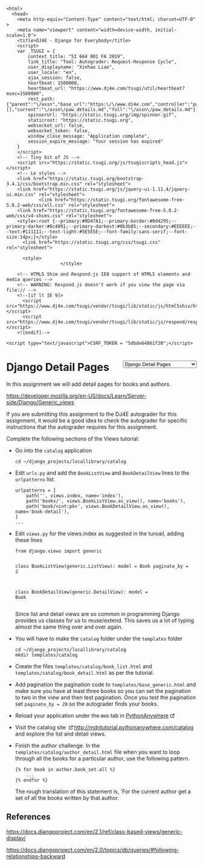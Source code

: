 <!DOCTYPE html>
    <html>
      <head>
        <meta http-equiv="Content-Type" content="text/html; charset=UTF-8" >
        <meta name="viewport" content="width=device-width, initial-scale=1.0">
        <title>DJ4E - Django for Everybody</title>
        <script>
        var _TSUGI = {
            context_title: "SI 664 001 FA 2019",
            link_title: "Tool: Autograder: Request-Response Cycle",
            user_displayname: "Xinhao Liao",
            user_locale: "en",
            ajax_session: false,
            heartbeat: 1500000,
            heartbeat_url: "https://www.dj4e.com/tsugi/util/heartbeat?msec=1500000",
            rest_path: {"parent":"\/assn","base_url":"https:\/\/www.dj4e.com","controller":"paw_details.md","extra":"","action":false,"parameters":[],"current":"\/assn\/paw_details.md","full":"\/assn\/paw_details.md"},
            spinnerUrl: "https://static.tsugi.org/img/spinner.gif",
            staticroot: "https://static.tsugi.org",
            websocket_url: false,
            websocket_token: false,
            window_close_message: "Application complete",
            session_expire_message: "Your session has expired"
        }
        </script>
        <!-- Tiny bit of JS -->
        <script src="https://static.tsugi.org/js/tsugiscripts_head.js"></script>
        <!-- Le styles -->
        <link href="https://static.tsugi.org/bootstrap-3.4.1/css/bootstrap.min.css" rel="stylesheet">
        <link href="https://static.tsugi.org/js/jquery-ui-1.11.4/jquery-ui.min.css" rel="stylesheet">
                <link href="https://static.tsugi.org/fontawesome-free-5.8.2-web/css/all.css" rel="stylesheet">
        <link href="https://static.tsugi.org/fontawesome-free-5.8.2-web/css/v4-shims.css" rel="stylesheet">
        <style>:root {--primary:#0D47A1;--primary-border:#0d4295;--primary-darker:#0c4091;--primary-darkest:#0b3b85;--secondary:#EEEEEE;--text:#111111;--text-light:#5E5E5E;--font-family:sans-serif;--font-size:14px;}</style>
          <link href="https://static.tsugi.org/css/tsugi.css" rel="stylesheet">

          <style>
                        </style>
<style>
a[target="_blank"]:after {
    font-family: 'Font Awesome 5 Free';
    font-weight: 600;
    content: " \f35d";
}
.goog-te-banner-frame.skiptranslate {
    display: none !important;
    }
body {
    top: 0px !important;
    }
</style>

        <!-- HTML5 Shim and Respond.js IE8 support of HTML5 elements and media queries -->
        <!-- WARNING: Respond.js doesn't work if you view the page via file:// -->
        <!--[if lt IE 9]>
          <script src="https://www.dj4e.com/tsugi/vendor/tsugi/lib/static/js/html5shiv/html5shiv.js"></script>
          <script src="https://www.dj4e.com/tsugi/vendor/tsugi/lib/static/js/respond/respond.min.js"></script>
        <![endif]-->

    <script type="text/javascript">CSRF_TOKEN = "5dbde64861f20";</script>
</head>
<body prefix="oer: http://oerschema.org">
<div id="body_container">
<script>
if (window!=window.top) {
    document.getElementById("body_container").className = "container-fluid";
} else {
    document.getElementById("body_container").className = "container";
}
</script>
<nav class="navbar navbar-inverse navbar-fixed-top" role="navigation" id="tsugi_main_nav_bar" style="display:none">  <div class="container-fluid">
    <div class="navbar-header">
      <button type="button" class="navbar-toggle" data-toggle="collapse" data-target=".navbar-collapse">
        <span class="sr-only">Toggle navigation</span>
        <span class="icon-bar"></span>
        <span class="icon-bar"></span>
        <span class="icon-bar"></span>
      </button>
      <a class="navbar-brand" href="https://www.dj4e.com">DJ4E</a>
    </div>
    <div class="navbar-collapse collapse">
      <ul class="nav navbar-nav navbar-main">
        <li><a href="https://www.dj4e.com/lessons" >Lessons</a></li>
        <li><a href="https://www.dj4e.com/assn" >Assignments</a></li>
      </ul>
      <ul class="nav navbar-nav navbar-right">
        <li><a href="http://www.dr-chuck.com" target="_blank" >Instructor</a></li>
        <li><a href="https://www.dj4e.com/tsugi/login.php" >Login</a></li>
      </ul>
    </div> <!--/.nav-collapse -->
  </div> <!--container -->
</nav>
<script>
if ( ! inIframe() ) {
  document.getElementById('tsugi_main_nav_bar').style.display = 'block';
  document.getElementsByTagName('body')[0].style.paddingTop = '5.93rem';
}
</script>
<div id="flashmessages"></div><style>
center {
    padding-bottom: 10px;
}
@media print {
    #chapters {
        display: none;
    }
}
a[target="_blank"]:after {
  content: url(data:image/png;base64,iVBORw0KGgoAAAANSUhEUgAAAAoAAAAKCAYAAACNMs+9AAAAQElEQVR42qXKwQkAIAxDUUdxtO6/RBQkQZvSi8I/pL4BoGw/XPkh4XigPmsUgh0626AjRsgxHTkUThsG2T/sIlzdTsp52kSS1wAAAABJRU5ErkJggg==);
  margin: 0 3px 0 5px;
}
</style>
</head>
<body prefix="oer: http://oerschema.org">
<div id="body_container">
<script>
if (window!=window.top) {
    document.getElementById("body_container").className = "container-fluid";
} else {
    document.getElementById("body_container").className = "container";
}
</script>
<script>
function onSelect() {
    console.log($('#chapters').val());
    window.location = $('#chapters').val();
}
</script>
<div style="float:right">
<select id="chapters" onchange="onSelect();">
  <option value="paw_install.md">Django and PythonAnywhere</option>
  <option value="paw_skeleton.md">Skeleton web site</option>
  <option value="paw_models.md">Django Models</option>
  <option value="paw_admin.md">Django Admin</option>
  <option value="dj4e_load.md">Batch Loading Data</option>
  <option value="paw_home.md">Django Home Page</option>
  <option value="paw_details.md" selected>Django Detail Pages</option>
  <option value="paw_sessions.md">Django Sessions</option>
  <option value="paw_users.md">Django Users</option>
  <option value="paw_forms.md">Django Forms</option>
  <option value="paw_github.md">Using GitHub</option>
  <option value="dj_install.md">Installing Django Locally</option>
  <option value="dj4e_hello.md">Hello World</option>
  <option value="dj4e_autos.md">Autos CRUD</option>
  <option value="dj4e_ads1.md">AdList Milestone #1</option>
  <option value="dj4e_ads2.md">AdList Milestone #2</option>
  <option value="dj4e_ads3.md">AdList Milestone #3</option>
  <option value="dj4e_ads4.md">AdList Milestone #4</option>
</select>
</div>
<h1>Django Detail Pages</h1>
<p>In this assignment we will add detail pages for books and authors.</p>
<p><a href="https://developer.mozilla.org/en-US/docs/Learn/Server-side/Django/Generic_views">https://developer.mozilla.org/en-US/docs/Learn/Server-side/Django/Generic_views</a></p>
<p>If you are submitting this assignment to the DJ4E autograder
for this assignment,
it would be a good idea to check the autograder for specific instructions that
the autograder requires for this assignment.</p>
<p>Complete the following sections of the Views tutorial:</p>
<ul>
<li>
<p>Go into the <code>catalog</code> application</p>
<pre><code>cd ~/django_projects/locallibrary/catalog</code></pre>
</li>
<li>
<p>Edit <code>urls.py</code> and add the <code>BookListView</code> and <code>BookDetailView</code> lines to the <code>urlpatterns</code> list.</p>
<pre><code>urlpatterns = [
    path('', views.index, name='index'),
    path('books/', views.BookListView.as_view(), name='books'),
    path('book/&lt;int:pk&gt;', views.BookDetailView.as_view(), name='book-detail'),
]
...</code></pre>
</li>
<li>
<p>Edit <code>views.py</code> for the views.index as suggested in the turoail, adding these lines</p>
<pre><code>from django.views import generic

class BookListView(generic.ListView):
    model = Book
    paginate_by = 2

class BookDetailView(generic.DetailView):
    model = Book</code></pre>
<p>Since list and detail views are so common in programming Django provides us classes for us to reuse/extend.
This saves us a lot of typing almost the same thing over and over again.</p>
</li>
<li>
<p>You will have to make the <code>catalog</code> folder under the <code>templates</code> folder</p>
<pre><code>cd ~/django_projects/locallibrary/catalog
mkdir templates/catalog</code></pre>
</li>
<li>
<p>Create the files <code>templates/catalog/book_list.html</code> and <code>templates/catalog/book_detail.html</code> as per
the tutorial.</p>
</li>
<li>
<p>Add pagination the pagination code to <code>templates/base_generic.html</code> and make sure you have at least
three books so you can set the pagination to two in the view and then test pagination.
Once you test the pagination set <code>paginate_by = 20</code> so the autograder finds your books.</p>
</li>
<li>
<p>Reload your application under the <code>Web</code> tab in
<a href="https://www.pythonanywhere.com" target="_blank">PythonAnywhere</a></p>
</li>
<li>
<p>Visit the catalog site
<a href="http://mdntutorial.pythonanywhere.com/catalog" target="_blank"><a href="http://mdntutorial.pythonanywhere.com/catalog">http://mdntutorial.pythonanywhere.com/catalog</a></a>
and explore the list and detail views.</p>
</li>
<li>
<p>Finish the author challenge.  In the <code>templates/catalog/author_detail.html</code> file when
you want to loop through all the books for a particular author, use the following pattern.</p>
<pre><code>{% for book in author.book_set.all %}
    ...
{% endfor %}</code></pre>
<p>The rough translation of this statement is, 'For the current author get a set of all the
books written by that author.</p>
</li>
</ul>
<h2>References</h2>
<p><a href="https://docs.djangoproject.com/en/2.1/ref/class-based-views/generic-display/">https://docs.djangoproject.com/en/2.1/ref/class-based-views/generic-display/</a></p>
<p><a href="https://docs.djangoproject.com/en/2.0/topics/db/queries/#following-relationships-backward">https://docs.djangoproject.com/en/2.0/topics/db/queries/#following-relationships-backward</a></p><script src="https://static.tsugi.org/js/jquery-1.11.3.js"></script>
<script src="https://static.tsugi.org/bootstrap-3.4.1/js/bootstrap.min.js"></script>
<script src="https://static.tsugi.org/js/jquery-ui-1.11.4/jquery-ui.min.js"></script>
<script src="https://static.tsugi.org/js/jquery.timeago-1.6.3.js"></script>
<script src="https://static.tsugi.org/js/handlebars-v4.0.2.js"></script>
<script src="https://static.tsugi.org/tmpljs-3.8.0/tmpl.min.js"></script>
<script src="https://static.tsugi.org/js/tsugiscripts.js"></script>
<script type="text/javascript">
    HEARTBEAT_TIMEOUT = setTimeout(doHeartBeat, _TSUGI.heartbeat);
    tsugiEmbedMenu();
</script>
<div id="google_translate_element" style="position: fixed; right: 1em; bottom: 0.25em;"></div><script type="text/javascript">
function googleTranslateElementInit() {
  new google.translate.TranslateElement({pageLanguage: "en", layout: google.translate.TranslateElement.InlineLayout.SIMPLE
    }, "google_translate_element");
}
</script><script type="text/javascript" src="//translate.google.com/translate_a/element.js?cb=googleTranslateElementInit"></script>
<script>
// PHP VERSION 7.0 and 7.1 HACK
// https://stackoverflow.com/questions/44980654/how-can-i-make-trans-sid-cookie-less-sessions-work-in-php-7-1
$('a').each(function (x) {
    var href = $(this).attr('href');
    if ( ! href ) return;
    if ( ! href.startsWith('#') ) return;
    var pos = href.indexOf('/?');
    if ( pos < 1 ) return;
    console.dir('Patching broken # href='+href);
    href = href.substring(0,pos);
    $(this).attr('href', href);
});

</script>
<script>
// https://stackoverflow.com/questions/7901679/jquery-add-target-blank-for-outgoing-link
$(window).load(function() {
    $('a[href^="http"]').attr('target', function() {
      if(this.host == location.host) return '_self'
      else return '_blank'
    });
});
</script>

</div></body>
</html>
